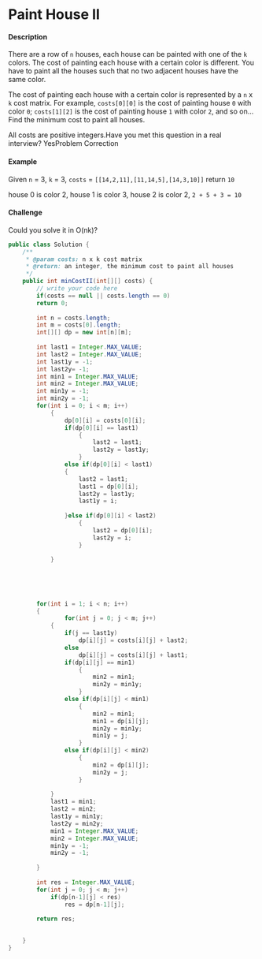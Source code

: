 # Paint House II

#### Description

There are a row of `n` houses, each house can be painted with one of the `k` colors. The cost of painting each house with a certain color is different. You have to paint all the houses such that no two adjacent houses have the same color.

The cost of painting each house with a certain color is represented by a `n` x `k` cost matrix. For example, `costs[0][0]` is the cost of painting house `0` with color `0`; `costs[1][2]` is the cost of painting house `1` with color `2`, and so on... Find the minimum cost to paint all houses.

All costs are positive integers.Have you met this question in a real interview?  YesProblem Correction

#### Example

Given `n` = 3, `k` = 3, `costs` = `[[14,2,11],[11,14,5],[14,3,10]]` return `10`

house 0 is color 2, house 1 is color 3, house 2 is color 2, `2 + 5 + 3 = 10`

#### Challenge

Could you solve it in O\(nk\)?



```java
public class Solution {
    /**
     * @param costs: n x k cost matrix
     * @return: an integer, the minimum cost to paint all houses
     */
    public int minCostII(int[][] costs) {
        // write your code here
        if(costs == null || costs.length == 0) 
        return 0;
        
        int n = costs.length;
        int m = costs[0].length;
        int[][] dp = new int[n][m];
        
        int last1 = Integer.MAX_VALUE;
        int last2 = Integer.MAX_VALUE;
        int last1y = -1;
        int last2y= -1;
        int min1 = Integer.MAX_VALUE;
        int min2 = Integer.MAX_VALUE;
        int min1y = -1;
        int min2y = -1;
        for(int i = 0; i < m; i++)
            {
                dp[0][i] = costs[0][i];
                if(dp[0][i] == last1)
                    {
                        last2 = last1;
                        last2y = last1y;
                    }
                else if(dp[0][i] < last1)
                {
                    last2 = last1;
                    last1 = dp[0][i];
                    last2y = last1y;
                    last1y = i;
                    
                }else if(dp[0][i] < last2)
                    {
                        last2 = dp[0][i];
                        last2y = i;
                    }
                
            }
        
        
        
        
        
        for(int i = 1; i < n; i++)
        {
                for(int j = 0; j < m; j++)
            {
                if(j == last1y)
                    dp[i][j] = costs[i][j] + last2;
                else 
                    dp[i][j] = costs[i][j] + last1;
                if(dp[i][j] == min1)
                    {
                        min2 = min1;
                        min2y = min1y;
                    }
                else if(dp[i][j] < min1)
                    {
                        min2 = min1;
                        min1 = dp[i][j];
                        min2y = min1y;
                        min1y = j;
                    }
                else if(dp[i][j] < min2)
                    {
                        min2 = dp[i][j];
                        min2y = j;
                    }
                
            }
            last1 = min1;
            last2 = min2;
            last1y = min1y;
            last2y = min2y;
            min1 = Integer.MAX_VALUE;
            min2 = Integer.MAX_VALUE;
            min1y = -1;
            min2y = -1;
            
        }
        
        int res = Integer.MAX_VALUE;
        for(int j = 0; j < m; j++)
            if(dp[n-1][j] < res)
                res = dp[n-1][j];
        
        return res;        
            

    }
}
```

